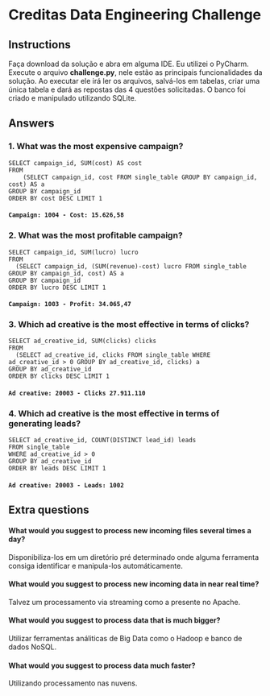 
# Creditas Data Engineering Challenge

## Instructions

Faça download da solução e abra em alguma IDE. Eu utilizei o PyCharm. 
Execute o arquivo **challenge.py**, nele estão as principais funcionalidades da solução.
Ao executar ele irá ler os arquivos, salvá-los em tabelas, criar uma única tabela e dará as repostas das 4 questões solicitadas.
O banco foi criado e manipulado utilizando SQLite.

## Answers

### 1. What was the most expensive campaign?

``` 
SELECT campaign_id, SUM(cost) AS cost 
FROM 
	(SELECT campaign_id, cost FROM single_table GROUP BY campaign_id, cost) AS a 
GROUP BY campaign_id 
ORDER BY cost DESC LIMIT 1
```

#### `Campaign: 1004 - Cost: 15.626,58`

### 2. What was the most profitable campaign?

```
SELECT campaign_id, SUM(lucro) lucro 
FROM 
  (SELECT campaign_id, (SUM(revenue)-cost) lucro FROM single_table GROUP BY campaign_id, cost) AS a 
GROUP BY campaign_id 
ORDER BY lucro DESC LIMIT 1
```

#### `Campaign: 1003 - Profit: 34.065,47`


### 3. Which ad creative is the most effective in terms of clicks?

```
SELECT ad_creative_id, SUM(clicks) clicks 
FROM 
  (SELECT ad_creative_id, clicks FROM single_table WHERE ad_creative_id > 0 GROUP BY ad_creative_id, clicks) a 
GROUP BY ad_creative_id 
ORDER BY clicks DESC LIMIT 1
```

#### `Ad creative: 20003 - Clicks 27.911.110`

### 4. Which ad creative is the most effective in terms of generating leads?

```
SELECT ad_creative_id, COUNT(DISTINCT lead_id) leads 
FROM single_table 
WHERE ad_creative_id > 0 
GROUP BY ad_creative_id  
ORDER BY leads DESC LIMIT 1
```

#### `Ad creative: 20003 - Leads: 1002`

## Extra questions

#### What would you suggest to process new incoming files several times a day?
  Disponibiliza-los em um diretório pré determinado onde alguma ferramenta consiga identificar e manipula-los automáticamente.
#### What would you suggest to process new incoming data in near real time?
  Talvez um processamento via streaming como a presente no Apache.
#### What would you suggest to process data that is much bigger?
  Utilizar ferramentas análiticas de Big Data como o Hadoop e banco de dados NoSQL.
#### What would you suggest to process data much faster?
  Utilizando processamento nas nuvens.